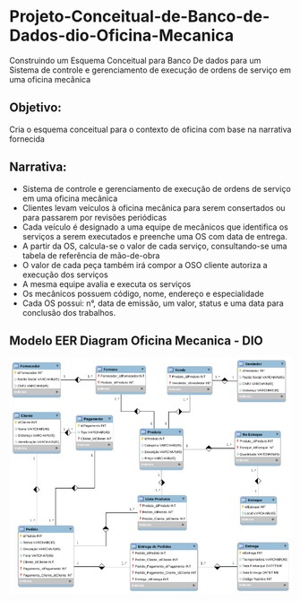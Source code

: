 # Projeto-Conceitual-de-Banco-de-Dados-dio-Oficina-Mecanica
Construindo um Esquema Conceitual para Banco De dados para um Sistema de controle e gerenciamento de execução de ordens de serviço em uma oficina mecânica

## Objetivo:
Cria o esquema conceitual para o contexto de oficina com base na narrativa fornecida

## Narrativa:
- Sistema de controle e gerenciamento de execução de ordens de serviço em uma oficina mecânica
- Clientes levam veículos à oficina mecânica para serem consertados ou para passarem por revisões  periódicas
- Cada veículo é designado a uma equipe de mecânicos que identifica os serviços a serem executados e preenche uma OS com data de entrega.
- A partir da OS, calcula-se o valor de cada serviço, consultando-se uma tabela de referência de mão-de-obra
- O valor de cada peça também irá compor a OSO cliente autoriza a execução dos serviços
- A mesma equipe avalia e executa os serviços
- Os mecânicos possuem código, nome, endereço e especialidade
- Cada OS possui: n°, data de emissão, um valor, status e uma data para conclusão dos trabalhos.
 
 ## Modelo EER Diagram Oficina Mecanica - DIO
 
 ![Modelo EER Diagram Oficina Mecanica](https://github.com/WANGOMES/Projeto-Conceitual-de-Banco-de-Dados-dio/blob/main/EER%20Diagram%20Ecommerce_bd.png "Modelo EER Diagram Ecommerce")
